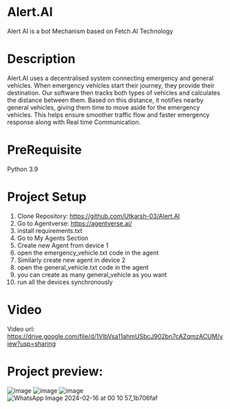 # Alert.AI
Alert AI is a bot Mechanism based on Fetch.AI Technology
# Description
Alert.AI uses a decentralised system connecting emergency and general vehicles. When emergency vehicles start their journey, they provide their destination. Our software then tracks both types of vehicles and calculates the distance between them. Based on this distance, it notifies nearby general vehicles, giving them time to move aside for the emergency vehicles. This helps ensure smoother traffic flow and faster emergency response along with Real time Communication.
# PreRequisite
Python 3.9
# Project Setup 
1. Clone Repository: https://github.com/Utkarsh-03/Alert.AI 
2. Go to Agentverse: https://agentverse.ai/
3. install requirements.txt
4. Go to My Agents Section
5. Create new Agent from device 1
6. open the emergency_vehicle.txt code in the agent
7. Similarly create new agent in device 2 
8. open the general_vehicle.txt code in the agent
9. you can create as many general_vehicle as you want 
10. run all the devices synchronously 
# Video
Video url: https://drive.google.com/file/d/1VlbVsa11ahmUSbcJ902bn7cAZqmzACUM/view?usp=sharing
# Project preview:
![image](https://github.com/Utkarsh-03/Alert.AI/assets/111451556/bcdd7c62-8c15-414a-81c0-c1238ff1f3cd)
![image](https://github.com/Utkarsh-03/Alert.AI/assets/111451556/78e83f25-cb56-4d5c-bd9b-82fca59650f4)
![image](https://github.com/Utkarsh-03/Alert.AI/assets/111451556/b4553684-22a0-4693-91f4-ce5620719652)
![WhatsApp Image 2024-02-16 at 00 10 57_1b706faf](https://github.com/Utkarsh-03/Alert.AI/assets/111451556/73677b32-da66-493c-883e-8bbffb09b658)











